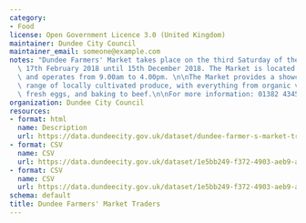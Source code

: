 ```yaml
---
category:
- Food
license: Open Government Licence 3.0 (United Kingdom)
maintainer: Dundee City Council
maintainer_email: someone@example.com
notes: "Dundee Farmers' Market takes place on the third Saturday of the month starting\
  \ 17th February 2018 until 15th December 2018. The Market is located in City Square\
  \ and operates from 9.00am to 4.00pm. \n\nThe Market provides a showcase for a wide\
  \ range of locally cultivated produce, with everything from organic vegetables to\
  \ fresh eggs, and baking to beef.\n\nFor more information: 01382 434548"
organization: Dundee City Council
resources:
- format: html
  name: Description
  url: https://data.dundeecity.gov.uk/dataset/dundee-farmer-s-market-traders
- format: CSV
  name: CSV
  url: https://data.dundeecity.gov.uk/dataset/1e5bb249-f372-4903-aeb9-a7e1fbaae8aa/resource/7a8fed82-f4ea-4b19-9ae1-c593a39140a9/download/list-of-traders.csv
- format: CSV
  name: CSV
  url: https://data.dundeecity.gov.uk/dataset/1e5bb249-f372-4903-aeb9-a7e1fbaae8aa/resource/a9d743d3-bf76-4081-9c29-e88a9e1c3f01/download/list-of-markets-2018.csv
schema: default
title: Dundee Farmers' Market Traders
---
```

